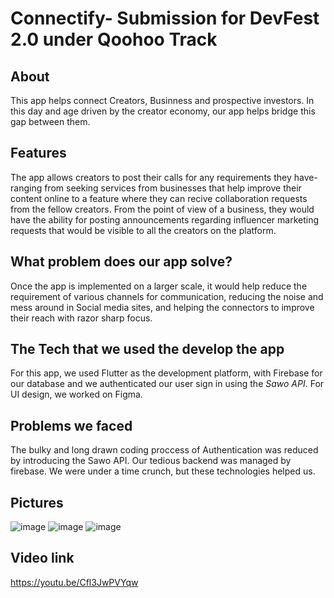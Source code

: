 # Connectify- Submission for DevFest 2.0 under Qoohoo Track
## About
This app helps connect Creators, Businness and prospective investors. In this day and age driven by the creator economy, our app helps bridge this gap between them.
## Features
The app allows creators to post their calls for any requirements they have- ranging from seeking services from businesses that help improve their content online to a feature where they can recive collaboration requests from the fellow creators. 
From the point of view of a business, they would have the ability for posting announcements regarding influencer marketing requests that would be visible to all the creators on the platform. 
## What problem does our app solve?
Once the app is implemented on a larger scale, it would help reduce the requirement of various channels for communication, reducing the noise and mess around in Social media sites, and helping the connectors to improve their reach with razor sharp focus.
## The Tech that we used the develop the app
For this app, we used Flutter as the development platform, with Firebase for our database and we authenticated our user sign in using the *Sawo API*. For UI design, we worked on Figma. 
## Problems we faced
The bulky and long drawn coding proccess of Authentication was reduced by introducing the Sawo API. Our tedious backend was managed by firebase. We were under a time crunch, but these technologies helped us.
## Pictures
![image](https://user-images.githubusercontent.com/77959565/129561613-e7bbe31d-466e-469f-834c-10f72e4340e9.png)
![image](https://user-images.githubusercontent.com/77959565/129561653-d08eb578-601d-4681-b58c-124b0dce56ce.png)
![image](https://user-images.githubusercontent.com/77959565/129561697-c1c655e3-4cf3-4b07-945c-a4179ee6d618.png)
## Video link
https://youtu.be/Cfl3JwPVYqw


